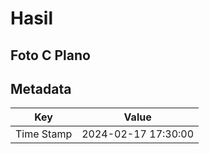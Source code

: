 # Hasil

## Foto C Plano


## Metadata

| Key        | Value               |
| ---------- | ------------------- |
| Time Stamp | 2024-02-17 17:30:00 |



